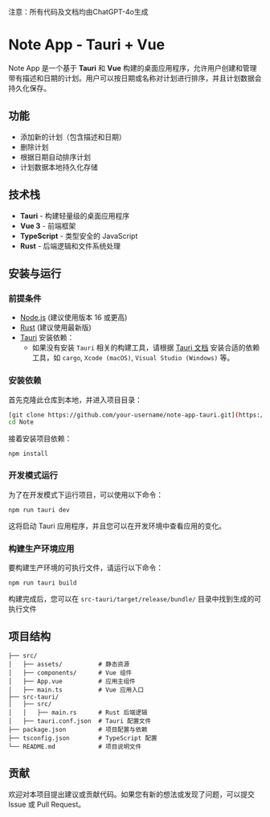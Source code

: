 注意：所有代码及文档均由ChatGPT-4o生成

# Note App - Tauri + Vue

Note App 是一个基于 **Tauri** 和 **Vue** 构建的桌面应用程序，允许用户创建和管理带有描述和日期的计划。用户可以按日期或名称对计划进行排序，并且计划数据会持久化保存。

## 功能

- 添加新的计划（包含描述和日期）
- 删除计划
- 根据日期自动排序计划
- 计划数据本地持久化存储

## 技术栈

- **Tauri** - 构建轻量级的桌面应用程序
- **Vue 3** - 前端框架
- **TypeScript** - 类型安全的 JavaScript
- **Rust** - 后端逻辑和文件系统处理

## 安装与运行

### 前提条件

- [Node.js](https://nodejs.org/) (建议使用版本 16 或更高)
- [Rust](https://www.rust-lang.org/tools/install) (建议使用最新版)
- [Tauri](https://tauri.app/) 安装依赖：
  - 如果没有安装 `Tauri` 相关的构建工具，请根据 [Tauri 文档](https://tauri.app/v1/guides/getting-started/prerequisites) 安装合适的依赖工具，如 `cargo`, `Xcode (macOS)`, `Visual Studio (Windows)` 等。

### 安装依赖

首先克隆此仓库到本地，并进入项目目录：

```bash
[git clone https://github.com/your-username/note-app-tauri.git](https://github.com/Pchan-nju/Note.git)
cd Note
```

接着安装项目依赖：

```
npm install
```

### 开发模式运行

为了在开发模式下运行项目，可以使用以下命令：

```
npm run tauri dev
```

这将启动 Tauri 应用程序，并且您可以在开发环境中查看应用的变化。

### 构建生产环境应用

要构建生产环境的可执行文件，请运行以下命令：

```
npm run tauri build
```

构建完成后，您可以在 `src-tauri/target/release/bundle/` 目录中找到生成的可执行文件

## 项目结构

```
├── src/
│   ├── assets/          # 静态资源
│   ├── components/      # Vue 组件
│   ├── App.vue          # 应用主组件
│   ├── main.ts          # Vue 应用入口
├── src-tauri/
│   ├── src/
│   │   ├── main.rs      # Rust 后端逻辑
│   ├── tauri.conf.json  # Tauri 配置文件
├── package.json         # 项目配置与依赖
├── tsconfig.json        # TypeScript 配置
└── README.md            # 项目说明文件
```

## 贡献

欢迎对本项目提出建议或贡献代码。如果您有新的想法或发现了问题，可以提交 Issue 或 Pull Request。